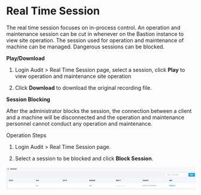 # Real Time Session

The real time session focuses on in-process control. An operation and maintenance session can be cut in whenever on the Bastion instance to view site operation. The session used for operation and maintenance of machine can be managed. Dangerous sessions can be blocked.


**Play/Download**

1. Login Audit > Real Time Session page, select a session, click **Play** to view operation and maintenance site operation

2. Click **Download** to download the original recording file.

**Session Blocking** 

After the administrator blocks the session, the connection between a client and a machine will be disconnected and the operation and maintenance personnel cannot conduct any operation and maintenance.

Operation Steps

1. Login Audit > Real Time Session page.

2. Select a session to be blocked and click **Block Session**.

 ![](/image/Bastion/cut.png) 


